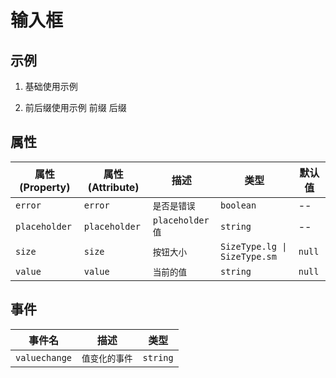 # 输入框

## 示例

1. 基础使用示例
   <dsb5-webcomponent-show>
   <dsb5-input>
   </dsb5-input>
   </dsb5-webcomponent-show>


2. 前后缀使用示例
   <dsb5-webcomponent-show>
   <dsb5-input>
   <dsb5-button slot="prefix">前缀</dsb5-button>
   <dsb5-button slot="suffix">后缀</dsb5-button>
   </dsb5-input>
   </dsb5-webcomponent-show>


## 属性
|属性(Property)|属性(Attribute)|     描述      |            类型            |默认值|
|--------------|---------------|---------------|----------------------------|------|
|   `error`    |    `error`    | `是否是错误`  |         `boolean`          |  --  |
|`placeholder` | `placeholder` |`placeholder值`|          `string`          |  --  |
|    `size`    |    `size`     |  `按钮大小`   |`SizeType.lg \| SizeType.sm`|`null`|
|   `value`    |    `value`    |  `当前的值`   |          `string`          |`null`|


## 事件
|   事件名    |     描述     |  类型  |
|-------------|--------------|--------|
|`valuechange`|`值变化的事件`|`string`|
